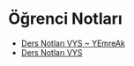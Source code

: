 # Öğrenci Notları

<!--Index-->

- [Ders Notları VYS ~ YEmreAk](./%C3%96%C4%9Frenci%20Notlar%C4%B1/Ders%20Notlar%C4%B1%20VYS%20~%20YEmreAk.pdf)
- [Ders Notları VYS](./%C3%96%C4%9Frenci%20Notlar%C4%B1/Ders%20Notlar%C4%B1%20VYS.pdf)

<!--Index-->
